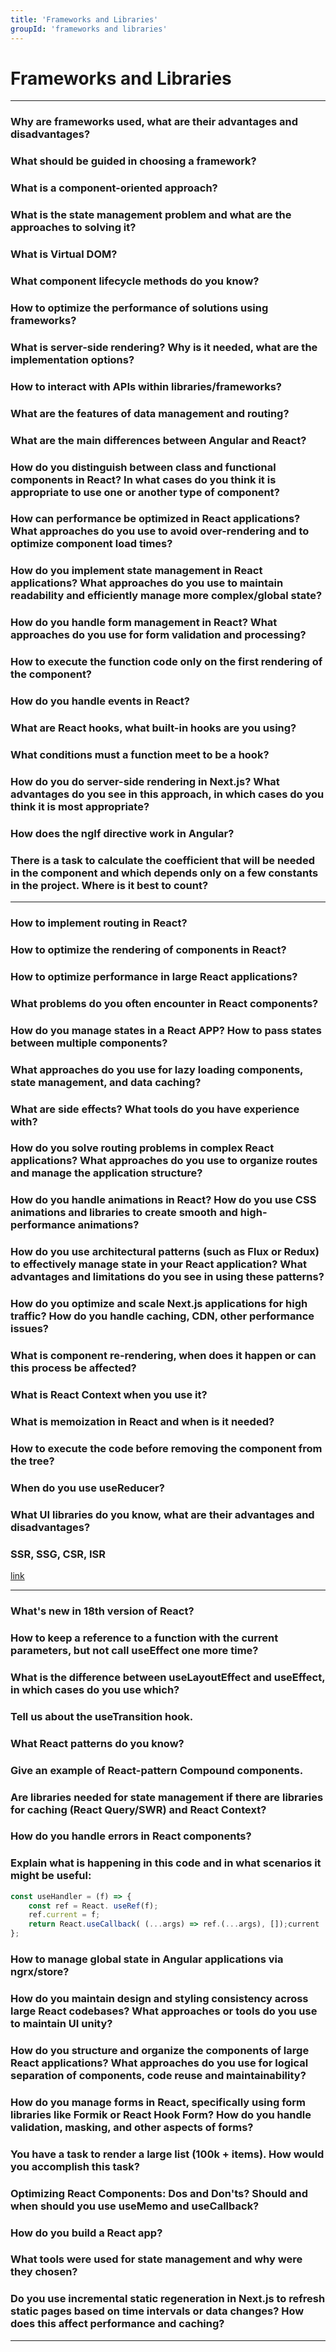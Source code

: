 ```yaml
---
title: 'Frameworks and Libraries'
groupId: 'frameworks and libraries'
---
```


# Frameworks and Libraries

---

### Why are frameworks used, what are their advantages and disadvantages?
### What should be guided in choosing a framework?
### What is a component-oriented approach?
### What is the state management problem and what are the approaches to solving it?
### What is Virtual DOM?
### What component lifecycle methods do you know?
### How to optimize the performance of solutions using frameworks?
### What is server-side rendering? Why is it needed, what are the implementation options?
### How to interact with APIs within libraries/frameworks?
### What are the features of data management and routing?
### What are the main differences between Angular and React?
### How do you distinguish between class and functional components in React? In what cases do you think it is appropriate to use one or another type of component?
### How can performance be optimized in React applications? What approaches do you use to avoid over-rendering and to optimize component load times?
### How do you implement state management in React applications? What approaches do you use to maintain readability and efficiently manage more complex/global state?
### How do you handle form management in React? What approaches do you use for form validation and processing?
### How to execute the function code only on the first rendering of the component?
### How do you handle events in React?
### What are React hooks, what built-in hooks are you using?
### What conditions must a function meet to be a hook?
### How do you do server-side rendering in Next.js? What advantages do you see in this approach, in which cases do you think it is most appropriate?
### How does the ngIf directive work in Angular?
### There is a task to calculate the coefficient that will be needed in the component and which depends only on a few constants in the project. Where is it best to count?

---

### How to implement routing in React?
### How to optimize the rendering of components in React?
### How to optimize performance in large React applications?
### What problems do you often encounter in React components?
### How do you manage states in a React APP? How to pass states between multiple components?
### What approaches do you use for lazy loading components, state management, and data caching?
### What are side effects? What tools do you have experience with?
### How do you solve routing problems in complex React applications? What approaches do you use to organize routes and manage the application structure?
### How do you handle animations in React? How do you use CSS animations and libraries to create smooth and high-performance animations?
### How do you use architectural patterns (such as Flux or Redux) to effectively manage state in your React application? What advantages and limitations do you see in using these patterns?
### How do you optimize and scale Next.js applications for high traffic? How do you handle caching, CDN, other performance issues?
### What is component re-rendering, when does it happen or can this process be affected?
### What is React Context when you use it?
### What is memoization in React and when is it needed?
### How to execute the code before removing the component from the tree?
### When do you use useReducer?
### What UI libraries do you know, what are their advantages and disadvantages?
### SSR, SSG, CSR, ISR

[link](https://dou.ua/forums/topic/41585/?from=tg&utm_source=telegram&utm_medium=social)

---

### What's new in 18th version of React?
### How to keep a reference to a function with the current parameters, but not call useEffect one more time?
### What is the difference between useLayoutEffect and useEffect, in which cases do you use which?
### Tell us about the useTransition hook.
### What React patterns do you know?
### Give an example of React-pattern Compound components.
### Are libraries needed for state management if there are libraries for caching (React Query/SWR) and React Context?
### How do you handle errors in React components?
### Explain what is happening in this code and in what scenarios it might be useful:
```javascript
const useHandler = (f) => {
    const ref = React. useRef(f);
    ref.current = f;
    return React.useCallback( (...args) => ref.(...args), []);current
};
```
### How to manage global state in Angular applications via ngrx/store?
### How do you maintain design and styling consistency across large React codebases? What approaches or tools do you use to maintain UI unity?
### How do you structure and organize the components of large React applications? What approaches do you use for logical separation of components, code reuse and maintainability?
### How do you manage forms in React, specifically using form libraries like Formik or React Hook Form? How do you handle validation, masking, and other aspects of forms?
### You have a task to render a large list (100k + items). How would you accomplish this task?
### Optimizing React Components: Dos and Don'ts? Should and when should you use useMemo and useCallback?
### How do you build a React app?
### What tools were used for state management and why were they chosen?
### Do you use incremental static regeneration in Next.js to refresh static pages based on time intervals or data changes? How does this affect performance and caching?

---
